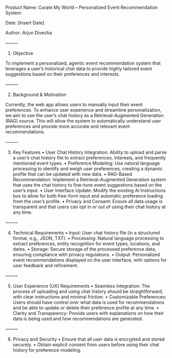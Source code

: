 Product Name: Curate My World – Personalized Event Recommendation System

Date: [Insert Date]

Author: Arjun Divecha

⸻

1. Objective

To implement a personalized, agentic event recommendation system that leverages a user’s historical chat data to provide highly tailored event suggestions based on their preferences and interests.

⸻

2. Background & Motivation

Currently, the web app allows users to manually input their event preferences. To enhance user experience and streamline personalization, we aim to use the user’s chat history as a Retrieval-Augmented Generation (RAG) source. This will allow the system to automatically understand user preferences and provide more accurate and relevant event recommendations.

⸻

3. Key Features
	•	User Chat History Integration:
Ability to upload and parse a user’s chat history file to extract preferences, interests, and frequently mentioned event types.
	•	Preference Modeling:
Use natural language processing to identify and weigh user preferences, creating a dynamic profile that can be updated with new data.
	•	RAG-Based Recommendation:
Implement a Retrieval-Augmented Generation system that uses the chat history to fine-tune event suggestions based on the user’s input.
	•	User Interface Update:
Modify the existing AI Instructions box to allow for both free-form input and automatic preference loading from the user’s profile.
	•	Privacy and Consent:
Ensure all data usage is transparent and that users can opt in or out of using their chat history at any time.

⸻

4. Technical Requirements
	•	Input:
User chat history file (in a structured format, e.g., JSON, TXT).
	•	Processing:
Natural language processing to extract preferences, entity recognition for event types, locations, and dates.
	•	Storage:
Secure storage of the processed preference data, ensuring compliance with privacy regulations.
	•	Output:
Personalized event recommendations displayed on the user interface, with options for user feedback and refinement.

⸻

5. User Experience (UX) Requirements
	•	Seamless Integration:
The process of uploading and using chat history should be straightforward, with clear instructions and minimal friction.
	•	Customizable Preferences:
Users should have control over what data is used for recommendations and be able to update or delete their preference profile at any time.
	•	Clarity and Transparency:
Provide users with explanations on how their data is being used and how recommendations are generated.

⸻

6. Privacy and Security
	•	Ensure that all user data is encrypted and stored securely.
	•	Obtain explicit consent from users before using their chat history for preference modeling.